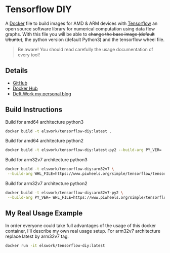 # Tensorflow DIY

A [Docker](http://docker.com) file to build images for AMD & ARM devices with [Tensorflow](https://www.tensorflow.org/) an open source software library for numerical computation using data flow graphs.
With this file you will be able to ~~change the base image (default Ubuntu)~~, the python version (default Python3) and the tensorflow wheel file.

> Be aware! You should read carefully the usage documentation of every tool!

## Details

- [GitHub](https://github.com/DeftWork/tensorflow-diy)
- [Docker Hub](https://hub.docker.com/r/elswork/tensorflow-diy/)
- [Deft.Work my personal blog](http://deft.work/tensorflow_for_raspberry)

## Build Instructions

Build for amd64 architecture python3

```sh
docker build -t elswork/tensorflow-diy:latest .
```

Build for amd64 architecture python2

```sh
docker build -t elswork/tensorflow-diy:latest-py2 --build-arg PY_VER= .
```

Build for arm32v7 architecture python3

```sh
docker build -t elswork/tensorflow-diy:arm32v7 \
 --build-arg WHL_FILE=https://www.piwheels.org/simple/tensorflow/tensorflow-1.9.0-cp35-none-linux_armv7l.whl .
```

Build for arm32v7 architecture python2

```sh
docker build -t elswork/tensorflow-diy:arm32v7-py2 \
 --build-arg PY_VER= WHL_FILE=https://www.piwheels.org/simple/tensorflow/tensorflow-1.9.0-cp27-none-linux_armv7l.whl .
```

## My Real Usage Example

In order everyone could take full advantages of the usage of this docker container, I'll describe my own real usage setup.
For arm32v7 architecture replace latest by arm32v7 tag.

```sh
docker run -it elswork/tensorflow-diy:latest
```